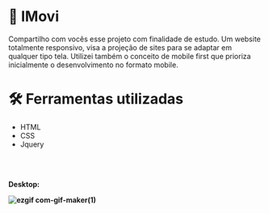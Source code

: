 # 🏡 IMovi

Compartilho com vocês esse projeto com finalidade de estudo. Um website totalmente responsivo, visa a projeção de sites para se adaptar em qualquer tipo tela. Utilizei também o conceito de mobile first que prioriza inicialmente o desenvolvimento no formato mobile.


# 🛠️ Ferramentas utilizadas

   * HTML
   * CSS
   * Jquery

   <br/><br/>
   <p><b>Desktop:<b/><p/>

 ![ezgif com-gif-maker(1)](https://user-images.githubusercontent.com/89361754/194715169-104ec5de-f2d5-4e5b-9ed2-3fc8229927a3.gif)

